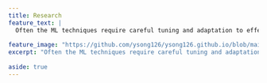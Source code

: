 ```yaml
---
title: Research
feature_text: |
  Often the ML techniques require careful tuning and adaptation to effectively address the specific problems economists are interested in.\
                                                                                                    -Susan Athey & Guido Imbens
feature_image: "https://github.com/ysong126/ysong126.github.io/blob/main/assets/ship.jpeg"
excerpt: "Often the ML techniques require careful tuning and adaptation to effectively address the specific problems economists are interested in\
                                                                                                    -Susan Athey & Guido Imbens"
aside: true
---
```


